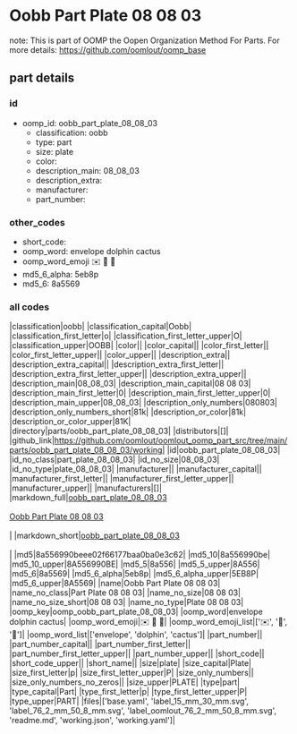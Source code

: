 # Oobb Part Plate 08 08 03  

note: This is part of OOMP the Oopen Organization Method For Parts. For more details: https://github.com/oomlout/oomp_base

##  part details





### id
* oomp_id: oobb_part_plate_08_08_03
  * classification: oobb
  * type: part
  * size: plate
  * color: 
  * description_main: 08_08_03
  * description_extra: 
  * manufacturer: 
  * part_number: 

### other_codes
* short_code: 
* oomp_word: envelope dolphin cactus
* oomp_word_emoji :envelope: :dolphin: :cactus:
* md5_6_alpha: 5eb8p
* md5_6: 8a5569

### all codes 
|classification|oobb|
|classification_capital|Oobb|
|classification_first_letter|o|
|classification_first_letter_upper|O|
|classification_upper|OOBB|
|color||
|color_capital||
|color_first_letter||
|color_first_letter_upper||
|color_upper||
|description_extra||
|description_extra_capital||
|description_extra_first_letter||
|description_extra_first_letter_upper||
|description_extra_upper||
|description_main|08_08_03|
|description_main_capital|08 08 03|
|description_main_first_letter|0|
|description_main_first_letter_upper|0|
|description_main_upper|08_08_03|
|description_only_numbers|080803|
|description_only_numbers_short|81k|
|description_or_color|81k|
|description_or_color_upper|81K|
|directory|parts/oobb_part_plate_08_08_03|
|distributors|[]|
|github_link|https://github.com/oomlout/oomlout_oomp_part_src/tree/main/parts/oobb_part_plate_08_08_03/working|
|id|oobb_part_plate_08_08_03|
|id_no_class|part_plate_08_08_03|
|id_no_size|08_08_03|
|id_no_type|plate_08_08_03|
|manufacturer||
|manufacturer_capital||
|manufacturer_first_letter||
|manufacturer_first_letter_upper||
|manufacturer_upper||
|manufacturers|[]|
|markdown_full|[oobb_part_plate_08_08_03](https://github.com/oomlout/oomlout_oomp_part_src/tree/main/parts/oobb_part_plate_08_08_03/working)<br>[](https://github.com/oomlout/oomlout_oomp_part_src/tree/main/parts/oobb_part_plate_08_08_03/working)<br>[Oobb Part Plate 08 08 03](https://github.com/oomlout/oomlout_oomp_part_src/tree/main/parts/oobb_part_plate_08_08_03/working)<br><br>|
|markdown_short|[oobb_part_plate_08_08_03](https://github.com/oomlout/oomlout_oomp_part_src/tree/main/parts/oobb_part_plate_08_08_03/working)<br><br>|
|md5|8a556990beee02f66177baa0ba0e3c62|
|md5_10|8a556990be|
|md5_10_upper|8A556990BE|
|md5_5|8a556|
|md5_5_upper|8A556|
|md5_6|8a5569|
|md5_6_alpha|5eb8p|
|md5_6_alpha_upper|5EB8P|
|md5_6_upper|8A5569|
|name|Oobb Part Plate 08 08 03|
|name_no_class|Part Plate 08 08 03|
|name_no_size|08 08 03|
|name_no_size_short|08 08 03|
|name_no_type|Plate 08 08 03|
|oomp_key|oomp_oobb_part_plate_08_08_03|
|oomp_word|envelope dolphin cactus|
|oomp_word_emoji|:envelope: :dolphin: :cactus:|
|oomp_word_emoji_list|[':envelope:', ':dolphin:', ':cactus:']|
|oomp_word_list|['envelope', 'dolphin', 'cactus']|
|part_number||
|part_number_capital||
|part_number_first_letter||
|part_number_first_letter_upper||
|part_number_upper||
|short_code||
|short_code_upper||
|short_name||
|size|plate|
|size_capital|Plate|
|size_first_letter|p|
|size_first_letter_upper|P|
|size_only_numbers||
|size_only_numbers_no_zeros||
|size_upper|PLATE|
|type|part|
|type_capital|Part|
|type_first_letter|p|
|type_first_letter_upper|P|
|type_upper|PART|
|files|['base.yaml', 'label_15_mm_30_mm.svg', 'label_76_2_mm_50_8_mm.svg', 'label_oomlout_76_2_mm_50_8_mm.svg', 'readme.md', 'working.json', 'working.yaml']|
